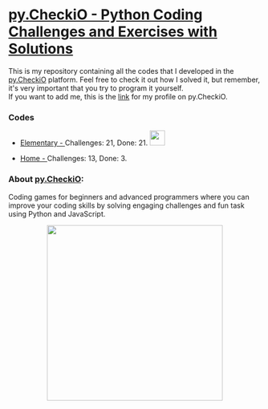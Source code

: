 # [py.CheckiO - Python Coding Challenges and Exercises with Solutions](https://py.checkio.org/)

This is my repository containing all the codes that I developed in the [py.CheckiO](https://py.checkio.org/) platform.
Feel free to check it out how I solved it, but remember, it's very important that you try to program it yourself.<br/>
If you want to add me, this is the [link](https://py.checkio.org/user/jrzmnt/) for my profile on py.CheckiO.


### Codes

- [Elementary - ](Elementary/) Challenges: 21, Done: 21. <img src="https://cdn4.iconfinder.com/data/icons/basic-ui-filled-1/614/781_-_Tick-128.png" height="30" width="30">

- [Home - ](Home/) Challenges: 13, Done: 3.

### About [py.CheckiO](https://py.checkio.org/):

Coding games for beginners and advanced programmers where you can improve your coding skills by solving engaging challenges and fun task using Python and JavaScript.

<p align="center">
<img src="https://oauth-static.checkio.org/static/imgv3/landing__m.png" width="350" height="350">
</p>
